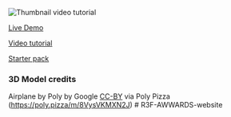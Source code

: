 ![Thumbnail video tutorial](https://user-images.githubusercontent.com/6551176/233513056-525d827e-e8fa-4b57-901a-b05175505a55.jpg)

[Live Demo](https://r3f-wawatmos-final.vercel.app/)

[Video tutorial](https://youtu.be/8r8rzp8t2aM)

[Starter pack](https://github.com/wass08/r3f-wawatmos-starter)

### 3D Model credits

Airplane by Poly by Google [CC-BY](https://creativecommons.org/licenses/by/3.0/) via Poly Pizza (https://poly.pizza/m/8VysVKMXN2J)
#   R 3 F - A W W A R D S - w e b s i t e  
 